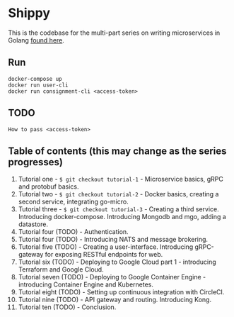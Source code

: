 # Shippy

This is the codebase for the multi-part series on writing microservices in Golang [found here](https://ewanvalentine.io/).

## Run
```
docker-compose up
docker run user-cli
docker run consignment-cli <access-token>
```

## TODO
```
How to pass <access-token>
```

## Table of contents (this may change as the series progresses)

1. Tutorial one - `$ git checkout tutorial-1` - Microservice basics, gRPC and protobuf basics.
2. Tutorial two - `$ git checkout tutorial-2` - Docker basics, creating a second service, integrating go-micro.
3. Tutorial three - `$ git checkout tutorial-3` - Creating a third service. Introducing docker-compose. Introducing Mongodb and mgo, adding a datastore.
4. Tutorial four (TODO) - Authentication.
5. Tutorial four (TODO) - Introducing NATS and message brokering.
6. Tutorial five (TODO) - Creating a user-interface. Introducing gRPC-gateway for exposing RESTful endpoints for web.
7. Tutorial six (TODO) - Deploying to Google Cloud part 1 - introducing Terraform and Google Cloud.
8. Tutorial seven (TODO) - Deploying to Google Container Engine - introducing Container Engine and Kubernetes.
9. Tutorial eight (TODO) - Setting up continuous integration with CircleCI.
10. Tutorial nine (TODO) - API gateway and routing. Introducing Kong.
11. Tutorial ten (TODO) - Conclusion.
